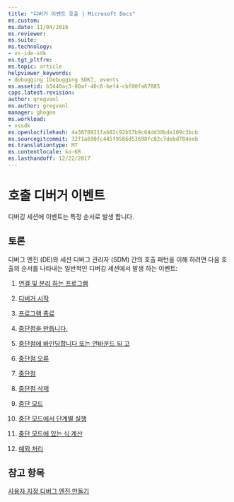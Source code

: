 ```yaml
---
title: "디버거 이벤트 호출 | Microsoft Docs"
ms.custom: 
ms.date: 11/04/2016
ms.reviewer: 
ms.suite: 
ms.technology:
- vs-ide-sdk
ms.tgt_pltfrm: 
ms.topic: article
helpviewer_keywords:
- debugging [Debugging SDK], events
ms.assetid: b3440ac3-80af-40c6-bef4-cbf00fa67885
caps.latest.revision: 
author: gregvanl
ms.author: gregvanl
manager: ghogen
ms.workload:
- vssdk
ms.openlocfilehash: 4a3870921fab82c92b57b9c64dd30bda109c3bcb
ms.sourcegitcommit: 32f1a690fc445f9586d53698fc82c7debd784eeb
ms.translationtype: MT
ms.contentlocale: ko-KR
ms.lasthandoff: 12/22/2017
---
```

# <a name="calling-debugger-events"></a>호출 디버거 이벤트
디버깅 세션에 이벤트는 특정 순서로 발생 합니다.  
  
## <a name="discussion"></a>토론  
 디버그 엔진 (DE)와 세션 디버그 관리자 (SDM) 간의 호출 패턴을 이해 하려면 다음 호출의 순서를 나타내는 일반적인 디버깅 세션에서 발생 하는 이벤트:  
  
1.  [연결 및 분리 하는 프로그램](../../extensibility/debugger/attaching-and-detaching-to-a-program.md)  
  
2.  [디버거 시작](../../extensibility/debugger/launching-the-debugger.md)  
  
3.  [프로그램 종료](../../extensibility/debugger/terminating-a-program.md)  
  
4.  [중단점을 만듭니다.](../../extensibility/debugger/creating-a-breakpoint.md)  
  
5.  [중단점에 바인딩합니다 또는 언바운드 되 고](../../extensibility/debugger/when-a-breakpoint-binds-or-becomes-unbound.md)  
  
6.  [중단점 오류](../../extensibility/debugger/breakpoint-errors.md)  
  
7.  [중단점](../../extensibility/debugger/hitting-a-breakpoint.md)  
  
8.  [중단점 삭제](../../extensibility/debugger/deleting-a-breakpoint.md)  
  
9. [중단 모드](../../extensibility/debugger/entering-break-mode.md)  
  
10. [중단 모드에서 단계별 실행](../../extensibility/debugger/stepping-in-break-mode.md)  
  
11. [중단 모드에 있는 식 계산](../../extensibility/debugger/expression-evaluation-in-break-mode.md)  
  
12. [예외 처리](../../extensibility/debugger/exception-handling-visual-studio-sdk.md)  
  
## <a name="see-also"></a>참고 항목  
 [사용자 지정 디버그 엔진 만들기](../../extensibility/debugger/creating-a-custom-debug-engine.md)